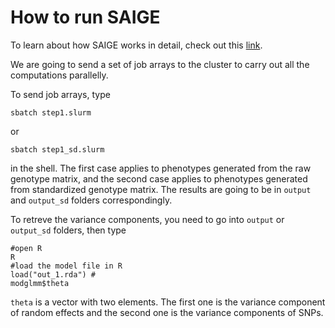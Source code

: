 # How to run SAIGE

To learn about how SAIGE works in detail, check out this [link](https://github.com/weizhouUMICH/SAIGE/wiki/Genetic-association-tests-using-SAIGE).

We are going to send a set of job arrays to the cluster to carry out all the computations parallelly.

To send job arrays, type

```
sbatch step1.slurm
```
or
```
sbatch step1_sd.slurm
```
in the shell. The first case applies to phenotypes generated from the raw genotype matrix, and the second case applies to phenotypes generated from standardized genotype matrix.
The results are going to be in `output` and `output_sd` folders correspondingly.

To retreve the variance components, you need to go into `output` or `output_sd` folders, then type

```
#open R
R
#load the model file in R
load("out_1.rda") # 
modglmm$theta
```

`theta` is a vector with two elements. The first one is the variance component of random effects and the second one is the variance components of SNPs.

